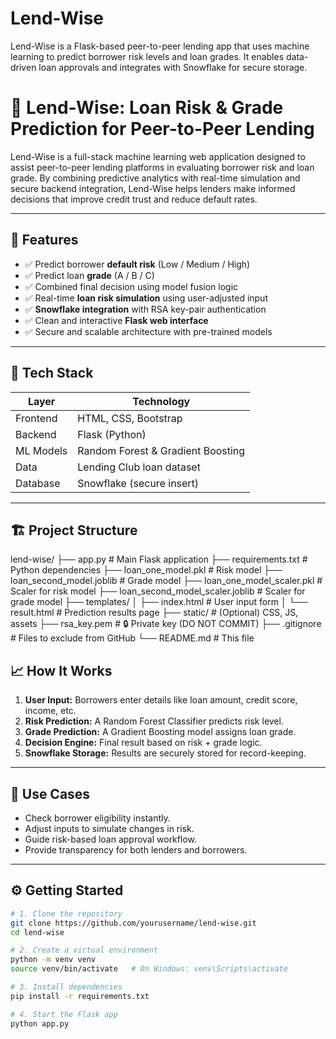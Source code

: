 # Lend-Wise
Lend-Wise is a Flask-based peer-to-peer lending app that uses machine learning to predict borrower risk levels and loan grades. It enables data-driven loan approvals and integrates with Snowflake for secure storage.

# 💸 Lend-Wise: Loan Risk & Grade Prediction for Peer-to-Peer Lending

Lend-Wise is a full-stack machine learning web application designed to assist peer-to-peer lending platforms in evaluating borrower risk and loan grade. By combining predictive analytics with real-time simulation and secure backend integration, Lend-Wise helps lenders make informed decisions that improve credit trust and reduce default rates.

---

## 🚀 Features

- ✅ Predict borrower **default risk** (Low / Medium / High)
- ✅ Predict loan **grade** (A / B / C)
- ✅ Combined final decision using model fusion logic
- ✅ Real-time **loan risk simulation** using user-adjusted input
- ✅ **Snowflake integration** with RSA key-pair authentication
- ✅ Clean and interactive **Flask web interface**
- ✅ Secure and scalable architecture with pre-trained models

---

## 🧠 Tech Stack

| Layer      | Technology                        |
|------------|-----------------------------------|
| Frontend   | HTML, CSS, Bootstrap              |
| Backend    | Flask (Python)                    |
| ML Models  | Random Forest & Gradient Boosting |
| Data       | Lending Club loan dataset         |
| Database   | Snowflake (secure insert)         |

---

## 🏗️ Project Structure

lend-wise/
├── app.py # Main Flask application
├── requirements.txt # Python dependencies
├── loan_one_model.pkl # Risk model
├── loan_second_model.joblib # Grade model
├── loan_one_model_scaler.pkl # Scaler for risk model
├── loan_second_model_scaler.joblib # Scaler for grade model
├── templates/
│ ├── index.html # User input form
│ └── result.html # Prediction results page
├── static/ # (Optional) CSS, JS, assets
├── rsa_key.pem # 🔒 Private key (DO NOT COMMIT)
├── .gitignore # Files to exclude from GitHub
└── README.md # This file

## 📈 How It Works

1. **User Input:** Borrowers enter details like loan amount, credit score, income, etc.
2. **Risk Prediction:** A Random Forest Classifier predicts risk level.
3. **Grade Prediction:** A Gradient Boosting model assigns loan grade.
4. **Decision Engine:** Final result based on risk + grade logic.
5. **Snowflake Storage:** Results are securely stored for record-keeping.

---

## 🧪 Use Cases

- Check borrower eligibility instantly.
- Adjust inputs to simulate changes in risk.
- Guide risk-based loan approval workflow.
- Provide transparency for both lenders and borrowers.

---

## ⚙️ Getting Started

```bash
# 1. Clone the repository
git clone https://github.com/yourusername/lend-wise.git
cd lend-wise

# 2. Create a virtual environment
python -m venv venv
source venv/bin/activate   # On Windows: venv\Scripts\activate

# 3. Install dependencies
pip install -r requirements.txt

# 4. Start the Flask app
python app.py
